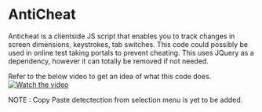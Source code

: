 # AntiCheat

Anticheat is a clientside JS script that enables you to track changes in screen dimensions, keystrokes, tab switches. This code could possibly be used in online test taking portals to prevent cheating. This uses JQuery as a dependency, however it can totally be removed if not needed. 

Refer to the below video [](https://www.youtube.com/watch?v=ctcgDI6P5MA) to get an idea of what this code does. 
[![Watch the video](https://i.ytimg.com/vi/ctcgDI6P5MA/hqdefault.jpg)](https://www.youtube.com/watch?v=ctcgDI6P5MA)

NOTE : Copy Paste detectection from selection menu is yet to be added. 
